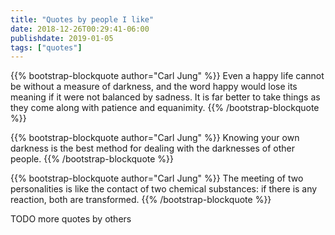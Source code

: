 ```yaml
---
title: "Quotes by people I like"
date: 2018-12-26T00:29:41-06:00
publishdate: 2019-01-05
tags: ["quotes"]
---
```


{{% bootstrap-blockquote author="Carl Jung" %}}
Even a happy life cannot be without a measure of darkness, and the word happy would lose its meaning if it were not balanced by sadness. It is far better to take things as they come along with patience and equanimity.
{{% /bootstrap-blockquote %}}

{{% bootstrap-blockquote author="Carl Jung" %}}
Knowing your own darkness is the best method for dealing with the darknesses of other people.
{{% /bootstrap-blockquote %}}

{{% bootstrap-blockquote author="Carl Jung" %}}
The meeting of two personalities is like the contact of two chemical substances: if there is any reaction, both are transformed.
{{% /bootstrap-blockquote %}}

TODO more quotes by others